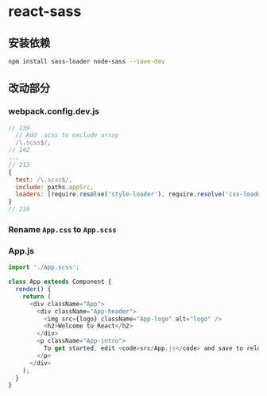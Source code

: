 # react-sass

## 安装依赖

```bash
npm install sass-loader node-sass --save-dev
```

## 改动部分

### webpack.config.dev.js

```js
// 139
  // Add .scss to exclude array
  /\.scss$/,
// 142
...
// 213
{
  test: /\.scss$/,
  include: paths.appSrc,
  loaders: [require.resolve('style-loader'), require.resolve('css-loader'), require.resolve('sass-loader')]
}
// 219
```

### Rename `App.css` to `App.scss`

### App.js

```js
import './App.scss';

class App extends Component {
  render() {
    return (
      <div className="App">
        <div className="App-header">
          <img src={logo} className="App-logo" alt="logo" />
          <h2>Welcome to React</h2>
        </div>
        <p className="App-intro">
          To get started, edit <code>src/App.js</code> and save to reload.
        </p>
      </div>
    );
  }
}
```
